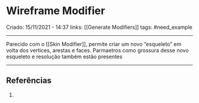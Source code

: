 # Wireframe Modifier
Criado: 15/11/2021 - 14:37
links: [[Generate Modifiers]]
tags: #need_example

---

Parecido com o [[Skin Modifier]], permite criar um novo “esqueleto” em volta dos vertices, arestas e faces. Parmaetros como grossura desse novo esqueleto e resolução também estão presentes

---
## Referências
1.